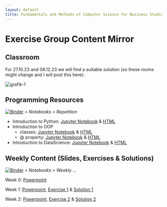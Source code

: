 ```yaml
---
layout: default
title: Fundamentals and Methods of Computer Science for Business Studies - Exercises, Group 2
---
```


# Exercise Group Content Mirror

## Classroom

For 27.10.23 and 08.12.23 we will find a suitable solution (so these rooms might change and I will post this here):

![grafik-1](https://github.com/DomBBB/dombbb.github.io/assets/48671300/fb2b78d1-226f-4b53-b22b-f016ae54cd0f)


## Programming Resources

[![Binder](https://mybinder.org/badge_logo.svg)](https://mybinder.org/v2/gh/DomBBB/dombbb.github.io/HEAD) _> Notebooks > Repetition_

- Introduction to Python: [Jupyter Notebook](https://github.com/DomBBB/dombbb.github.io/blob/main/Notebooks/Repetition/GMI%202023%20-%20Introduction%20to%20Python.ipynb) & [HTML](https://github.com/DomBBB/dombbb.github.io/blob/main/Notebooks/Repetition/GMI%202023%20-%20Introduction%20to%20Python.htm)
- Introduction to OOP
  - classes: [Jupyter Notebook](https://github.com/DomBBB/dombbb.github.io/blob/main/Notebooks/Repetition/GMI%202023%20-%20oop.ipynb) & [HTML](https://github.com/DomBBB/dombbb.github.io/blob/main/Notebooks/Repetition/GMI%202023%20-%20oop.html)
  - @ property: [Jupyter Notebook](https://github.com/DomBBB/dombbb.github.io/blob/main/Notebooks/Repetition/GMI%202023%20-%20%40property.ipynb) & [HTML](https://github.com/DomBBB/dombbb.github.io/blob/main/Notebooks/Repetition/GMI%202023%20-%20%40property.html)
- Introduction to DataScience: [Jupyter Notebook](https://github.com/DomBBB/dombbb.github.io/blob/main/Notebooks/Repetition/GMI%202023%20-%20Data%20Science.ipynb) & [HTML](https://github.com/DomBBB/dombbb.github.io/blob/main/Notebooks/Repetition/GMI%202023%20-%20Data%20Science.html)

## Weekly Content (Slides, Exercises & Solutions)

[![Binder](https://mybinder.org/badge_logo.svg)](https://mybinder.org/v2/gh/DomBBB/dombbb.github.io/HEAD) _> Notebooks > Weekly ..._

Week 0: [Powerpoint](https://view.officeapps.live.com/op/view.aspx?src=https://dombbb.github.io/Presentation/Presentation_W0.pptx)

Week 1: [Powerpoint](https://view.officeapps.live.com/op/view.aspx?src=https://dombbb.github.io/Presentation/Presentation_W1.pptx), [Exercise 1](https://github.com/DomBBB/dombbb.github.io/blob/main/Notebooks/Weekly%20Exercises/Week1.ipynb) & [Solution 1](https://github.com/DomBBB/dombbb.github.io/blob/main/Notebooks/Weekly%20Solutions/Week1_Solution.ipynb)

Week 2: [Powerpoint](https://view.officeapps.live.com/op/view.aspx?src=https://dombbb.github.io/Presentation/Presentation_W2.pptx), [Exercise 2](https://github.com/DomBBB/dombbb.github.io/blob/main/Notebooks/Weekly%20Exercises/Week2.ipynb) & [Solution 2](https://github.com/DomBBB/dombbb.github.io/blob/main/Notebooks/Weekly%20Solutions/Week2_Solution.ipynb)

